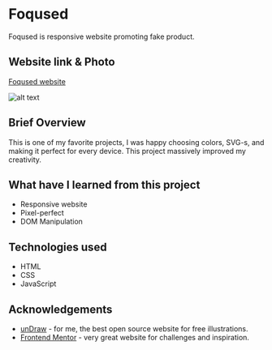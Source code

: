 # Foqused

Foqused is responsive website promoting fake product.

## Website link & Photo
[Foqused website](https://vajkke.github.io/Foqused/)


![alt text](https://i.ibb.co/Q916v4b/ezgif-1-14712f9753.gif)


## Brief Overview

This is one of my favorite projects, I was happy choosing colors, SVG-s, and making it perfect for every device. This project massively improved my creativity.


## What have I learned from this project

- Responsive website
- Pixel-perfect
- DOM Manipulation

## Technologies used

- HTML
- CSS
- JavaScript

## Acknowledgements

 - [unDraw](https://undraw.co/) - for me, the best open source website for free illustrations.
 - [Frontend Mentor](https://www.frontendmentor.io/) - very great website for challenges and inspiration. 
